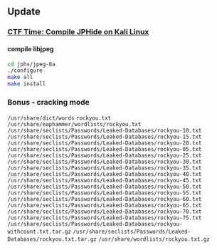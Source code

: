 ## Update

### [CTF Time: Compile JPHide on Kali Linux](http://blog.marcinchwedczuk.pl/compile-jphide-on-linux)

#### compile libjpeg

```bash
cd jphs/jpeg-8a
./configure
make all
make install
```

### Bonus - cracking mode

`/usr/share/dict/words`
`rockyou.txt`
`/usr/share/eaphammer/wordlists/rockyou.txt`
`/usr/share/seclists/Passwords/Leaked-Databases/rockyou-10.txt`
`/usr/share/seclists/Passwords/Leaked-Databases/rockyou-15.txt`
`/usr/share/seclists/Passwords/Leaked-Databases/rockyou-20.txt`
`/usr/share/seclists/Passwords/Leaked-Databases/rockyou-05.txt`
`/usr/share/seclists/Passwords/Leaked-Databases/rockyou-25.txt`
`/usr/share/seclists/Passwords/Leaked-Databases/rockyou-30.txt`
`/usr/share/seclists/Passwords/Leaked-Databases/rockyou-35.txt`
`/usr/share/seclists/Passwords/Leaked-Databases/rockyou-40.txt`
`/usr/share/seclists/Passwords/Leaked-Databases/rockyou-45.txt`
`/usr/share/seclists/Passwords/Leaked-Databases/rockyou-50.txt`
`/usr/share/seclists/Passwords/Leaked-Databases/rockyou-55.txt`
`/usr/share/seclists/Passwords/Leaked-Databases/rockyou-60.txt`
`/usr/share/seclists/Passwords/Leaked-Databases/rockyou-65.txt`
`/usr/share/seclists/Passwords/Leaked-Databases/rockyou-70.txt`
`/usr/share/seclists/Passwords/Leaked-Databases/rockyou-75.txt`
`/usr/share/seclists/Passwords/Leaked-Databases/rockyou-withcount.txt.tar.gz`
`/usr/share/seclists/Passwords/Leaked-Databases/rockyou.txt.tar.gz`
`/usr/share/wordlists/rockyou.txt.gz`
